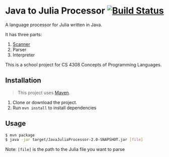 # Java to Julia Processor [![Build Status](https://travis-ci.com/kemp/java-julia-processor.svg?branch=master)](https://travis-ci.com/kemp/java-julia-processor)

A language processor for Julia written in Java.

It has three parts:
1. [Scanner](./src/main/java/me/javajuliaprocessor/Scanner.java)
2. Parser
3. Interpreter

This is a school project for CS 4308 Concepts of Programming Languages.

## Installation

> This project uses [Maven](https://maven.apache.org).

1. Clone or download the project.
2. Run `mvn install` to install dependencies

## Usage

```bash
$ mvn package
$ java -jar target/JavaJuliaProcessor-2.0-SNAPSHOT.jar [file]
```

Note: `[file]` is the path to the Julia file you want to parse
